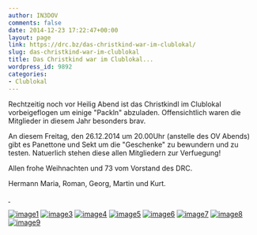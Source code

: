 ```yaml
---
author: IN3DOV
comments: false
date: 2014-12-23 17:22:47+00:00
layout: page
link: https://drc.bz/das-christkind-war-im-clublokal/
slug: das-christkind-war-im-clublokal
title: Das Christkind war im Clublokal...
wordpress_id: 9892
categories:
- Clublokal
---
```


Rechtzeitig noch vor Heilig Abend ist das Christkindl im Clublokal vorbeigeflogen um einige "Packln" abzuladen. Offensichtlich waren die Mitglieder in diesem Jahr besonders brav.

An diesem Freitag, den 26.12.2014 um 20.00Uhr (anstelle des OV Abends) gibt es Panettone und Sekt um die "Geschenke" zu bewundern und zu testen. Natuerlich stehen diese allen Mitgliedern zur Verfuegung!

Allen frohe Weihnachten und 73 vom Vorstand des DRC.

Hermann Maria, Roman, Georg, Martin und Kurt.

[ ](https://drc.bz/wp-content/uploads/2014/12/image1.jpg)

[![image1](https://drc.bz/wp-content/uploads/2014/12/image1.jpg)](https://drc.bz/wp-content/uploads/2014/12/image1.jpg) [![image3](https://drc.bz/wp-content/uploads/2014/12/image3.jpg)](https://drc.bz/wp-content/uploads/2014/12/image3.jpg) [![image4](https://drc.bz/wp-content/uploads/2014/12/image4.jpg)](https://drc.bz/wp-content/uploads/2014/12/image4.jpg) [![image5](https://drc.bz/wp-content/uploads/2014/12/image5.jpg)](https://drc.bz/wp-content/uploads/2014/12/image5.jpg) [![image6](https://drc.bz/wp-content/uploads/2014/12/image6.jpg)](https://drc.bz/wp-content/uploads/2014/12/image6.jpg) [![image7](https://drc.bz/wp-content/uploads/2014/12/image7.jpg)](https://drc.bz/wp-content/uploads/2014/12/image7.jpg) [![image8](https://drc.bz/wp-content/uploads/2014/12/image8.jpg)](https://drc.bz/wp-content/uploads/2014/12/image8.jpg) [![image9](https://drc.bz/wp-content/uploads/2014/12/image9.jpg)](https://drc.bz/wp-content/uploads/2014/12/image9.jpg)






